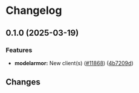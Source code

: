 # Changelog

## 0.1.0 (2025-03-19)


### Features

* **modelarmor:** New client(s) ([#11868](https://github.com/googleapis/google-cloud-go/issues/11868)) ([4b7209d](https://github.com/googleapis/google-cloud-go/commit/4b7209d54459d10741f4dd57bb9c1ae07450d719))

## Changes
